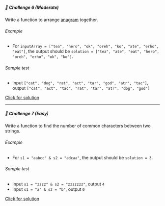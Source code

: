 ##### 🚀 Challenge 6 *(Moderate)*
Write a function to arrange [anagram](https://en.wikipedia.org/wiki/Anagram) together.

###### Example
- For `inputArray = ["tea", "hero", "ok", "oreh", "ko", "ate", "erho", "eat"]`, the output should be
`solution = ["tea", "ate", "eat", "hero", "oreh", "erho", "ok", "ko"]`.

###### Sample test
- Input `["cat", "dog", "rat", "act", "tar", "god", "atr", "tac"]`, output `["cat", "act", "tac", "rat", "tar", "atr", "dog", "god"]`

[Click for solution](https://github.com/proxonautShank/DSA_SpaceStation/tree/main/Solution%20(6%20%26%207))

---

##### 🚀 Challenge 7 *(Easy)*
Write a function to find the number of common characters between two strings.

###### Example
- For `s1 = "aabcc" & s2 = "adcaa"`, the output should be
`solution = 3`.

###### Sample test
- Input `s1 = "zzzz" & s2 = "zzzzzzz"`, output `4`
- Input `s1 = "a" & s2 = "b"`, output `0`

[Click for solution](https://github.com/proxonautShank/DSA_SpaceStation/tree/main/Solution%20(6%20%26%207))
